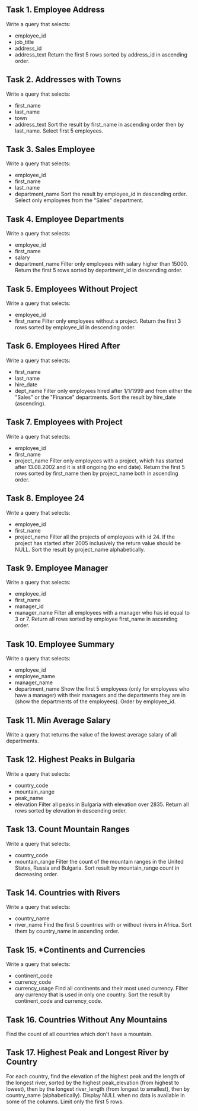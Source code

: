 ## Task 1.	Employee Address
Write a query that selects:
- employee_id
- job_title
- address_id
- address_text
Return the first 5 rows sorted by address_id in ascending order.



## Task 2.	Addresses with Towns
Write a query that selects:
- first_name
- last_name
- town
- address_text
Sort the result by first_name in ascending order then by last_name. Select first 5 employees.



## Task 3.	Sales Employee
Write a query that selects:
- employee_id
- first_name
- last_name
- department_name
Sort the result by employee_id in descending order. Select only employees from the "Sales" department.



## Task 4.	Employee Departments
Write a query that selects:
- employee_id
- first_name
- salary
- department_name
Filter only employees with salary higher than 15000. Return the first 5 rows sorted by department_id in descending order.



## Task 5.	Employees Without Project
Write a query that selects:
- employee_id
- first_name
Filter only employees without a project. Return the first 3 rows sorted by employee_id in descending order.



## Task 6.	Employees Hired After
Write a query that selects:
- first_name
- last_name
- hire_date
- dept_name
Filter only employees hired after 1/1/1999 and from either the "Sales" or the "Finance" departments. Sort the result by hire_date (ascending).



## Task 7.	Employees with Project
Write a query that selects:
- employee_id
- first_name
- project_name
Filter only employees with a project, which has started after 13.08.2002 and it is still ongoing (no end date). Return the first 5 rows sorted by first_name then by project_name both in ascending order.



## Task 8.	Employee 24
Write a query that selects:
- employee_id
- first_name
- project_name
Filter all the projects of employees with id 24. If the project has started after 2005 inclusively the return value should be NULL. Sort the result by project_name alphabetically.



## Task 9.	Employee Manager
Write a query that selects:
- employee_id
- first_name
- manager_id
- manager_name
Filter all employees with a manager who has id equal to 3 or 7. Return all rows sorted by employee first_name in ascending order.



## Task 10.	Employee Summary
Write a query that selects:
- employee_id
- employee_name
- manager_name		
- department_name
Show the first 5 employees (only for employees who have a manager) with their managers and the departments they are in (show the departments of the employees). Order by employee_id.



## Task 11.	Min Average Salary
Write a query that returns the value of the lowest average salary of all departments.



## Task 12.	Highest Peaks in Bulgaria
Write a query that selects:
- country_code	
- mountain_range
- peak_name
- elevation
Filter all peaks in Bulgaria with elevation over 2835. Return all rows sorted by elevation in descending order.



## Task 13.	Count Mountain Ranges
Write a query that selects:
- country_code
- mountain_range
Filter the count of the mountain ranges in the United States, Russia and Bulgaria. Sort result by mountain_range count in decreasing order.



## Task 14.	Countries with Rivers
Write a query that selects:
- country_name
- river_name
Find the first 5 countries with or without rivers in Africa. Sort them by country_name in ascending order.



## Task 15.	*Continents and Currencies
Write a query that selects:
- continent_code
- currency_code
- currency_usage
Find all continents and their most used currency. Filter any currency that is used in only one country. Sort the result by continent_code and currency_code.



## Task 16.  Countries Without Any Mountains
Find the count of all countries which don't have a mountain.



## Task 17.  Highest Peak and Longest River by Country
For each country, find the elevation of the highest peak and the length of the longest river, sorted by the highest peak_elevation (from highest to lowest), then by the longest river_length (from longest to smallest), then by country_name (alphabetically). Display NULL when no data is available in some of the columns. Limit only the first 5 rows.

